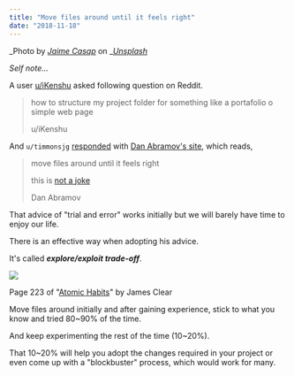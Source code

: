 ```yaml
---
title: "Move files around until it feels right"
date: "2018-11-18"
---
```


_Photo by _[_Jaime Casap_](https://unsplash.com/photos/cXqBxWB4upA?utm_source=unsplash&utm_medium=referral&utm_content=creditCopyText)_ on _[_Unsplash_](https://unsplash.com/search/photos/feels-right?utm_source=unsplash&utm_medium=referral&utm_content=creditCopyText)

_Self note..._

A user [u/iKenshu](https://www.reddit.com/user/iKenshu/) asked following question on Reddit.

> how to structure my project folder for something like a portafolio o simple web page
>
> u/iKenshu

And `u/timmonsjg` [responded](https://www.reddit.com/r/reactjs/comments/9t5sic/beginners_thread_easy_questions_november_2018/e9aof1l/) with [Dan Abramov's site](http://react-file-structure.surge.sh/), which reads,

> move files around until it feels right
>
> this is [not a joke](https://mobile.twitter.com/dan_abramov/status/1027248875072114689)
>
> Dan Abramov

That advice of "trial and error" works initially but we will barely have time to enjoy our life.

There is an effective way when adopting his advice.

It's called **_explore/exploit trade-off_**.

![](https://i2.wp.com/www.slightedgecoder.com/wp-content/uploads/2018/11/atomic-habits-page-223.png?fit=652%2C1024&ssl=1)

Page 223 of "[Atomic Habits](https://jamesclear.com/atomic-habits)" by James Clear

Move files around initially and after gaining experience, stick to what you know and tried 80~90% of the time.

And keep experimenting the rest of the time (10~20%).

That 10~20% will help you adopt the changes required in your project or even come up with a "blockbuster" process, which would work for many.
